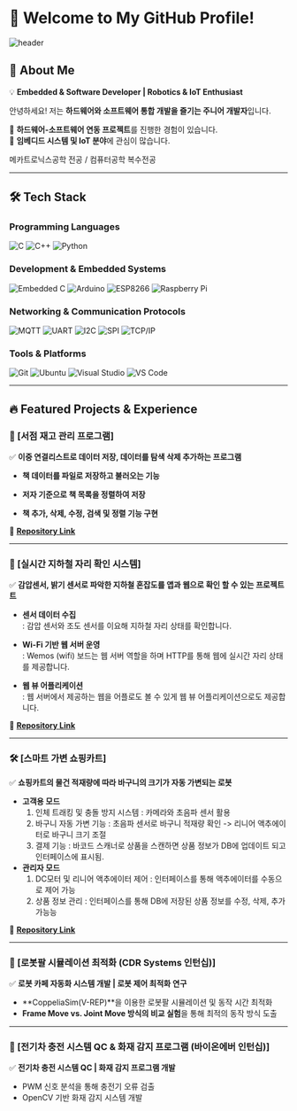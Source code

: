 # 🚀 Welcome to My GitHub Profile!  

![header](https://capsule-render.vercel.app/api?type=wave&color=gradient&height=200&section=header&text=Hi,%20I'm%20Eeseol!&fontSize=40)

## 👋 About Me
💡 **Embedded & Software Developer | Robotics & IoT Enthusiast**  

안녕하세요! 저는 **하드웨어와 소프트웨어 통합 개발을 즐기는 주니어 개발자**입니다.  
 
🔹 **하드웨어-소프트웨어 연동 프로젝트**를 진행한 경험이 있습니다.  
🔹 **임베디드 시스템 및 IoT 분야**에 관심이 많습니다.   

메카트로닉스공학 전공 / 컴퓨터공학 복수전공

---

## 🛠️ Tech Stack  

### **Programming Languages**  
![C](https://img.shields.io/badge/C-A8B9CC?style=flat&logo=c&logoColor=white)
![C++](https://img.shields.io/badge/C++-00599C?style=flat&logo=cplusplus&logoColor=white)
![Python](https://img.shields.io/badge/Python-3776AB?style=flat&logo=python&logoColor=white)

### **Development & Embedded Systems**  
![Embedded C](https://img.shields.io/badge/Embedded%20C-00599C?style=flat&logo=c&logoColor=white)
![Arduino](https://img.shields.io/badge/Arduino-00979D?style=flat&logo=arduino&logoColor=white)
![ESP8266](https://img.shields.io/badge/ESP8266-000000?style=flat&logo=esp8266&logoColor=white)
![Raspberry Pi](https://img.shields.io/badge/Raspberry%20Pi-C51A4A?style=flat&logo=raspberrypi&logoColor=white)

### **Networking & Communication Protocols**  
![MQTT](https://img.shields.io/badge/MQTT-660066?style=flat&logo=mqtt&logoColor=white)
![UART](https://img.shields.io/badge/UART-0078D4?style=flat)
![I2C](https://img.shields.io/badge/I2C-6A1B9A?style=flat)
![SPI](https://img.shields.io/badge/SPI-FFA500?style=flat)
![TCP/IP](https://img.shields.io/badge/TCP/IP-00599C?style=flat&logo=internetarchive&logoColor=white)

### **Tools & Platforms**  
![Git](https://img.shields.io/badge/Git-F05032?style=flat&logo=git&logoColor=white)
![Ubuntu](https://img.shields.io/badge/Ubuntu-E95420?style=flat&logo=ubuntu&logoColor=white)
![Visual Studio](https://img.shields.io/badge/Visual%20Studio-5C2D91?style=flat&logo=visualstudio&logoColor=white)
![VS Code](https://img.shields.io/badge/VS%20Code-007ACC?style=flat&logo=visualstudiocode&logoColor=white)


---
## 🔥 Featured Projects & Experience  

### **🚊 [서점 재고 관리 프로그램]**  
✅ **이중 연결리스트로 데이터 저장, 데이터를 탐색 삭제 추가하는 프로그램**  

- **책 데이터를 파일로 저장하고 불러오는 기능**  
       
- **저자 기준으로 책 목록을 정렬하여 저장**   

- **책 추가, 삭제, 수정, 검색 및 정렬 기능 구현**   

🔗 **[Repository Link](https://github.com/eeseol/Library-Management-System.git)**

---

### **🚊 [실시간 지하철 자리 확인 시스템]**  
✅ **감압센서, 밝기 센서로 파악한 지하철 혼잡도를 앱과 웹으로 확인 할 수 있는 프로젝트트**  
- **센서 데이터 수집**  
  : 감압 센서와 조도 센서를 이요해 지하철 자리 상태를 확인합니다. 
       
- **Wi-Fi 기반 웹 서버 운영**   
  : Wemos (wifi) 보드는 웹 서버 역할을 하며 HTTP를 통해 웹에 실시간 자리 상태를 제공합니다.
- **웹 뷰 어플리케이션**   
  : 웹 서버에서 제공하는 웹을 어플로도 볼 수 있게 웹 뷰 어플리케이션으로도 제공합니다.

🔗 **[Repository Link](https://github.com/eeseol/Subway-Seat-Checker.git)**

---


### **🛠️ [스마트 가변 쇼핑카트]**  
✅ **쇼핑카트의 물건 적재량에 따라 바구니의 크기가 자동 가변되는 로봇**  
- **고객용 모드**     
  1) 인체 트래킹 및 충돌 방지 시스템 : 카메라와 초음파 센서 활용
  2) 바구니 자동 가변 기능 : 초음파 센서로 바구니 적재량 확인 -> 리니어 액추에이터로 바구니 크기 조절
  3) 결제 기능 : 바코드 스캐너로 상품을 스캔하면 상품 정보가 DB에 업데이트 되고 인터페이스에 표시됨.
- **관리자 모드**
  1) DC모터 및 리니어 액추에이터 제어 : 인터페이스를 통해 액추에이터를 수동으로 제어 가능
  2) 상품 정보 관리 : 인터페이스를 통해 DB에 저장된 상품 정보를 수정, 삭제, 추가 가능능   

🔗 **[Repository Link](https://github.com/eeseol/Erion.git)**

---


### **🤖 [로봇팔 시뮬레이션 최적화 (CDR Systems 인턴십)]**  
✅ **로봇 카페 자동화 시스템 개발 | 로봇 제어 최적화 연구**  
- **CoppeliaSim(V-REP)**을 이용한 로봇팔 시뮬레이션 및 동작 시간 최적화  
- **Frame Move vs. Joint Move 방식의 비교 실험**을 통해 최적의 동작 방식 도출  

---

### **🔋 [전기차 충전 시스템 QC & 화재 감지 프로그램 (바이온에버 인턴십)]**  
✅ **전기차 충전 시스템 QC | 화재 감지 프로그램 개발**  
- PWM 신호 분석을 통해 충전기 오류 검출  
- OpenCV 기반 화재 감지 시스템 개발 

